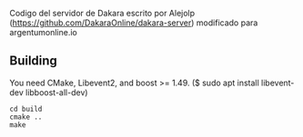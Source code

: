 Codigo del servidor de Dakara escrito por Alejolp (https://github.com/DakaraOnline/dakara-server) modificado para argentumonline.io

## Building

You need CMake, Libevent2, and boost >= 1.49. ($ sudo apt install libevent-dev libboost-all-dev)

    cd build
    cmake ..
    make
